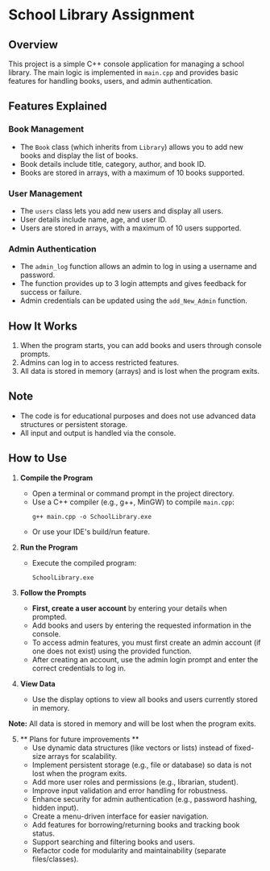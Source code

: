 
# School Library Assignment

## Overview

This project is a simple C++ console application for managing a school library. The main logic is implemented in `main.cpp` and provides basic features for handling books, users, and admin authentication.

## Features Explained

### Book Management
- The `Book` class (which inherits from `Library`) allows you to add new books and display the list of books.
- Book details include title, category, author, and book ID.
- Books are stored in arrays, with a maximum of 10 books supported.

### User Management
- The `users` class lets you add new users and display all users.
- User details include name, age, and user ID.
- Users are stored in arrays, with a maximum of 10 users supported.

### Admin Authentication
- The `admin_log` function allows an admin to log in using a username and password.
- The function provides up to 3 login attempts and gives feedback for success or failure.
- Admin credentials can be updated using the `add_New_Admin` function.

## How It Works
1. When the program starts, you can add books and users through console prompts.
2. Admins can log in to access restricted features.
3. All data is stored in memory (arrays) and is lost when the program exits.

## Note
- The code is for educational purposes and does not use advanced data structures or persistent storage.
- All input and output is handled via the console.



## How to Use

1. **Compile the Program**
	- Open a terminal or command prompt in the project directory.
	- Use a C++ compiler (e.g., g++, MinGW) to compile `main.cpp`:
	  ```
	  g++ main.cpp -o SchoolLibrary.exe
	  ```
	- Or use your IDE's build/run feature.

2. **Run the Program**
	- Execute the compiled program:
	  ```
	  SchoolLibrary.exe
	  ```


3. **Follow the Prompts**
	- **First, create a user account** by entering your details when prompted.
	- Add books and users by entering the requested information in the console.
	- To access admin features, you must first create an admin account (if one does not exist) using the provided function.
	- After creating an account, use the admin login prompt and enter the correct credentials to log in.

4. **View Data**
	- Use the display options to view all books and users currently stored in memory.

**Note:** All data is stored in memory and will be lost when the program exits.

5. ** Plans for future improvements **
	- Use dynamic data structures (like vectors or lists) instead of fixed-size arrays for scalability.
	- Implement persistent storage (e.g., file or database) so data is not lost when the program exits.
	- Add more user roles and permissions (e.g., librarian, student).
	- Improve input validation and error handling for robustness.
	- Enhance security for admin authentication (e.g., password hashing, hidden input).
	- Create a menu-driven interface for easier navigation.
	- Add features for borrowing/returning books and tracking book status.
	- Support searching and filtering books and users.
	- Refactor code for modularity and maintainability (separate files/classes).
